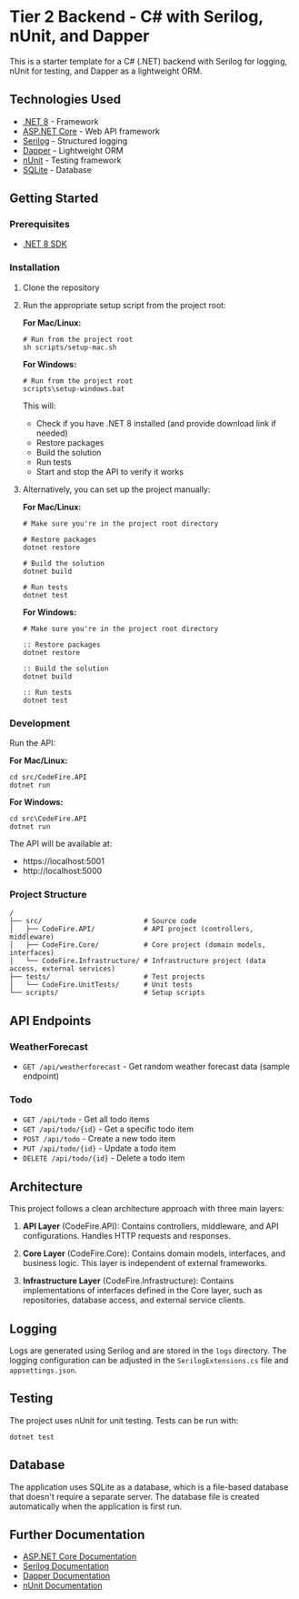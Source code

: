 # Tier 2 Backend - C# with Serilog, nUnit, and Dapper

This is a starter template for a C# (.NET) backend with Serilog for logging, nUnit for testing, and Dapper as a lightweight ORM.

## Technologies Used

- [.NET 8](https://dotnet.microsoft.com/en-us/download/dotnet/8.0) - Framework
- [ASP.NET Core](https://docs.microsoft.com/en-us/aspnet/core) - Web API framework
- [Serilog](https://serilog.net/) - Structured logging
- [Dapper](https://github.com/DapperLib/Dapper) - Lightweight ORM
- [nUnit](https://nunit.org/) - Testing framework
- [SQLite](https://www.sqlite.org/) - Database

## Getting Started

### Prerequisites

- [.NET 8 SDK](https://dotnet.microsoft.com/en-us/download/dotnet/8.0)

### Installation

1. Clone the repository

2. Run the appropriate setup script from the project root:

   **For Mac/Linux:**
   ```
   # Run from the project root
   sh scripts/setup-mac.sh
   ```

   **For Windows:**
   ```batch
   # Run from the project root
   scripts\setup-windows.bat
   ```

   This will:
   - Check if you have .NET 8 installed (and provide download link if needed)
   - Restore packages
   - Build the solution
   - Run tests
   - Start and stop the API to verify it works

3. Alternatively, you can set up the project manually:

   **For Mac/Linux:**
   ```
   # Make sure you're in the project root directory
   
   # Restore packages
   dotnet restore
   
   # Build the solution
   dotnet build
   
   # Run tests
   dotnet test
   ```

   **For Windows:**
   ```batch
   # Make sure you're in the project root directory
   
   :: Restore packages
   dotnet restore
   
   :: Build the solution
   dotnet build
   
   :: Run tests
   dotnet test
   ```

### Development

Run the API:

**For Mac/Linux:**
```
cd src/CodeFire.API
dotnet run
```

**For Windows:**
```
cd src\CodeFire.API
dotnet run
```

The API will be available at:
- https://localhost:5001
- http://localhost:5000

### Project Structure

```
/
├── src/                         # Source code
│   ├── CodeFire.API/            # API project (controllers, middleware)
│   ├── CodeFire.Core/           # Core project (domain models, interfaces)
│   └── CodeFire.Infrastructure/ # Infrastructure project (data access, external services)
├── tests/                       # Test projects
│   └── CodeFire.UnitTests/      # Unit tests
└── scripts/                     # Setup scripts
```

## API Endpoints

### WeatherForecast

- `GET /api/weatherforecast` - Get random weather forecast data (sample endpoint)

### Todo

- `GET /api/todo` - Get all todo items
- `GET /api/todo/{id}` - Get a specific todo item
- `POST /api/todo` - Create a new todo item
- `PUT /api/todo/{id}` - Update a todo item
- `DELETE /api/todo/{id}` - Delete a todo item

## Architecture

This project follows a clean architecture approach with three main layers:

1. **API Layer** (CodeFire.API): Contains controllers, middleware, and API configurations. Handles HTTP requests and responses.

2. **Core Layer** (CodeFire.Core): Contains domain models, interfaces, and business logic. This layer is independent of external frameworks.

3. **Infrastructure Layer** (CodeFire.Infrastructure): Contains implementations of interfaces defined in the Core layer, such as repositories, database access, and external service clients.

## Logging

Logs are generated using Serilog and are stored in the `logs` directory. The logging configuration can be adjusted in the `SerilogExtensions.cs` file and `appsettings.json`.

## Testing

The project uses nUnit for unit testing. Tests can be run with:

```
dotnet test
```

## Database

The application uses SQLite as a database, which is a file-based database that doesn't require a separate server. The database file is created automatically when the application is first run.

## Further Documentation

- [ASP.NET Core Documentation](https://docs.microsoft.com/en-us/aspnet/core)
- [Serilog Documentation](https://github.com/serilog/serilog/wiki)
- [Dapper Documentation](https://github.com/DapperLib/Dapper)
- [nUnit Documentation](https://docs.nunit.org/) 